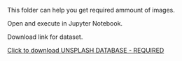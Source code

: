This folder can help you get required ammount of images.

Open and execute in Jupyter Notebook.

Download link for dataset.

[Click to download UNSPLASH DATABASE - REQUIRED](https://uloz.to/file/Qy1Eahnv2ucJ/unsplash-research-dataset-lite-latest-zip#!ZGNkMGR2AmLkZGx2MzD5LmZ3MzRjLHcwqGVlLKcMHxH3LmuwBN==)
